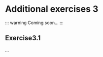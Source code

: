 # Additional exercises 3

::: warning
Coming soon...
:::

## Exercise

...

<style scoped>
h1 {
    counter-reset: h2
}
h2:after {
    counter-increment: h2;
    content: "3." counter(h2) 
}
</style>
